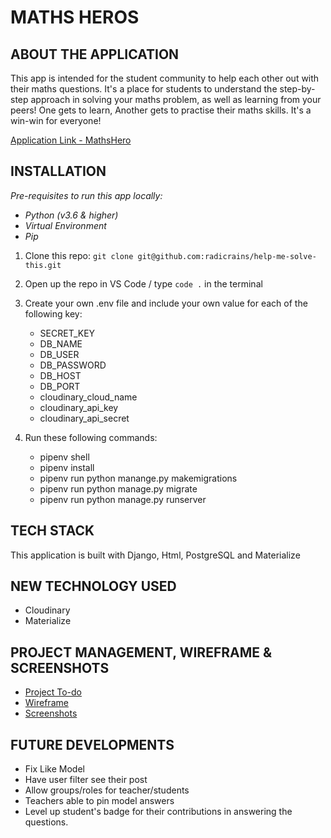 # MATHS HEROS

## ABOUT THE APPLICATION
This app is intended for the student community to help each other out with their maths questions. It's a place for students to understand the step-by-step approach in solving your maths problem, as well as learning from your peers! One gets to learn, Another gets to practise their maths skills. It's a win-win for everyone!

[Application Link - MathsHero](https://mathshero.herokuapp.com/)


## INSTALLATION

*Pre-requisites to run this app locally:*
- *Python (v3.6 & higher)*
- *Virtual Environment*
- *Pip*

1. Clone this repo: ```git clone git@github.com:radicrains/help-me-solve-this.git```

2. Open up the repo in VS Code / type ```code .``` in the terminal

3. Create your own .env file  and include your own value for each of the following key:
    - SECRET_KEY
    - DB_NAME
    - DB_USER
    - DB_PASSWORD
    - DB_HOST
    - DB_PORT
    - cloudinary_cloud_name
    - cloudinary_api_key
    - cloudinary_api_secret

4. Run these following commands:
    - pipenv shell
    - pipenv install
    - pipenv run python manange.py makemigrations
    - pipenv run python manage.py migrate
    - pipenv run python manage.py runserver

## TECH STACK
This application is built with Django, Html, PostgreSQL and Materialize

## NEW TECHNOLOGY USED
- Cloudinary
- Materialize

## PROJECT MANAGEMENT, WIREFRAME & SCREENSHOTS
- [Project To-do](https://mathshero.herokuapp.com/)
- [Wireframe](https://mathshero.herokuapp.com/)
- [Screenshots](https://mathshero.herokuapp.com/)

## FUTURE DEVELOPMENTS
- Fix Like Model
- Have user filter see their post
- Allow groups/roles for teacher/students
- Teachers able to pin model answers
- Level up student's badge for their contributions in answering the questions.
